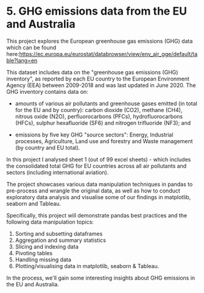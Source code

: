 # 5. GHG emissions data from the EU and Australia

This project explores the European greenhouse gas emissions (GHG) data which can be found here:https://ec.europa.eu/eurostat/databrowser/view/env_air_gge/default/table?lang=en

This dataset includes data on the "greenhouse gas emissions (GHG) inventory", as reported by each EU country to the European Environment Agency (EEA) between 2009-2018 and was last updated in June 2020. The GHG inventory contains data on:

- amounts of various air pollutants and greenhouse gases emitted (in total for the EU and by country): carbon dioxide (CO2), methane (CH4), nitrous oxide (N2O), perfluorocarbons (PFCs), hydrofluorocarbons (HFCs), sulphur hexafluoride (SF6) and nitrogen trifluoride (NF3); and

- emissions by five key GHG "source sectors": Energy, Industrial processes, Agriculture, Land use and forestry and Waste management (by country and EU total).

In this project I analysed sheet 1 (out of 99 excel sheets) - which includes the consolidated total GHG for EU countries across all air pollutants and sectors (including international aviation).

The project showcases various data manipulation techniques in pandas to pre-process and wrangle the original data, as well as how to conduct exploratory data analysis and visualise some of our findings in matplotlib, seaborn and Tableau.

Specifically, this project will demonstrate pandas best practices and the following data manipulation topics:

1. Sorting and subsetting dataframes
2. Aggregation and summary statistics
3. Slicing and indexing data
4. Pivoting tables
5. Handling missing data
6. Plotting/visualising data in matplotlib, seaborn & Tableau.

In the process, we'll gain some interesting insights about GHG emissions in the EU and Australia.
